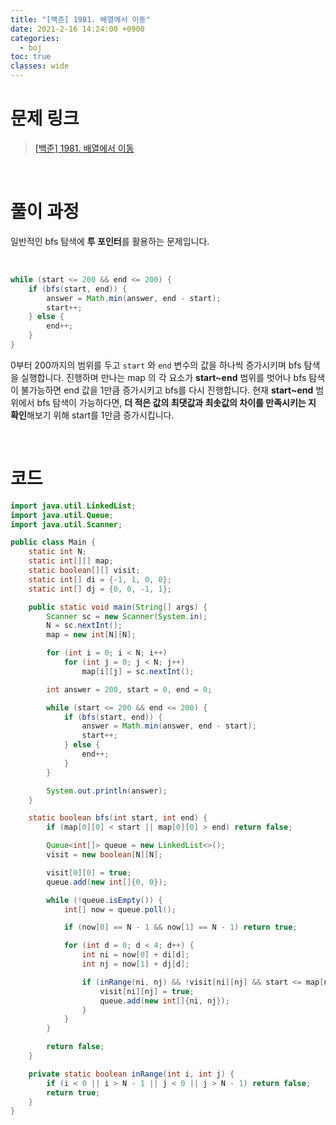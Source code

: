 ```yaml
---
title: "[백준] 1981. 배열에서 이동"
date: 2021-2-16 14:24:00 +0900
categories:
  - boj
toc: true
classes: wide
---
```


# 문제 링크

> [[백준] 1981. 배열에서 이동](https://www.acmicpc.net/problem/1981)

<br>

# 풀이 과정

일반적인 bfs 탐색에 **투 포인터**를 활용하는 문제입니다.

<br>

```java
while (start <= 200 && end <= 200) {
    if (bfs(start, end)) {
        answer = Math.min(answer, end - start);
        start++;
    } else {
        end++;
    }
}
```

0부터 200까지의 범위를 두고 `start` 와 `end` 변수의 값을 하나씩 증가시키며 bfs 탐색을 실행합니다. 진행하며 만나는 map 의 각 요소가 **start~end** 범위를 벗어나 bfs 탐색이 불가능하면 end 값을 1만큼 증가시키고 bfs를 다시 진행합니다. 현재 **start~end** 범위에서 bfs 탐색이 가능하다면, **더 적은 값의 최댓값과 최솟값의 차이를 만족시키는 지 확인**해보기 위해 start를 1만큼 증가시킵니다.

<br>

# 코드

```java
import java.util.LinkedList;
import java.util.Queue;
import java.util.Scanner;

public class Main {
    static int N;
    static int[][] map;
    static boolean[][] visit;
    static int[] di = {-1, 1, 0, 0};
    static int[] dj = {0, 0, -1, 1};

    public static void main(String[] args) {
        Scanner sc = new Scanner(System.in);
        N = sc.nextInt();
        map = new int[N][N];

        for (int i = 0; i < N; i++)
            for (int j = 0; j < N; j++)
                map[i][j] = sc.nextInt();

        int answer = 200, start = 0, end = 0;

        while (start <= 200 && end <= 200) {
            if (bfs(start, end)) {
                answer = Math.min(answer, end - start);
                start++;
            } else {
                end++;
            }
        }

        System.out.println(answer);
    }

    static boolean bfs(int start, int end) {
        if (map[0][0] < start || map[0][0] > end) return false;

        Queue<int[]> queue = new LinkedList<>();
        visit = new boolean[N][N];

        visit[0][0] = true;
        queue.add(new int[]{0, 0});

        while (!queue.isEmpty()) {
            int[] now = queue.poll();

            if (now[0] == N - 1 && now[1] == N - 1) return true;

            for (int d = 0; d < 4; d++) {
                int ni = now[0] + di[d];
                int nj = now[1] + dj[d];

                if (inRange(ni, nj) && !visit[ni][nj] && start <= map[ni][nj] && map[ni][nj] <= end) {
                    visit[ni][nj] = true;
                    queue.add(new int[]{ni, nj});
                }
            }
        }

        return false;
    }

    private static boolean inRange(int i, int j) {
        if (i < 0 || i > N - 1 || j < 0 || j > N - 1) return false;
        return true;
    }
}
```
